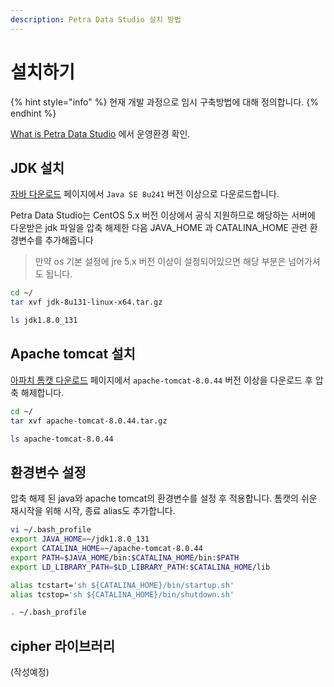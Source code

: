 ```yaml
---
description: Petra Data Studio 설치 방법
---
```


# 설치하기



{% hint style="info" %}
 현재 개발 과정으로 임시 구축방법에 대해 정의합니다. 
{% endhint %}

[What is Petra Data Studio](what-is-petra-data-studio.md) 에서 운영환경 확인. 



## JDK 설치

 [자바 다운로드](https://www.oracle.com/kr/java/technologies/javase-downloads.html) 페이지에서 `Java SE 8u241` 버전 이상으로 다운로드합니다. 

 Petra Data Studio는 CentOS 5.x 버전 이상에서 공식 지원하므로 해당하는 서버에 다운받은 jdk 파일을 압축 해제한 다음 JAVA\_HOME 과 CATALINA\_HOME 관련 환경변수를 추가해줍니다

> 만약 os 기본 설정에 jre 5.x 버전 이상이 설정되어있으면 해당 부분은 넘어가셔도 됩니다.

```bash
cd ~/
tar xvf jdk-8u131-linux-x64.tar.gz

ls jdk1.8.0_131
```



## Apache tomcat 설치

 [아파치 톰캣 다운로드](http://tomcat.apache.org/) 페이지에서 `apache-tomcat-8.0.44` 버전 이상을 다운로드 후 압축 해제합니다. 

```bash
cd ~/
tar xvf apache-tomcat-8.0.44.tar.gz

ls apache-tomcat-8.0.44
```



## 환경변수 설정

 압축 해제 된 java와 apache tomcat의 환경변수를 설정 후 적용합니다. 톰캣의 쉬운 재시작을 위해 시작, 종료 alias도 추가합니다. 

```bash
vi ~/.bash_profile
export JAVA_HOME=~/jdk1.8.0_131
export CATALINA_HOME=~/apache-tomcat-8.0.44
export PATH=$JAVA_HOME/bin:$CATALINA_HOME/bin:$PATH
export LD_LIBRARY_PATH=$LD_LIBRARY_PATH:$CATALINA_HOME/lib

alias tcstart='sh ${CATALINA_HOME}/bin/startup.sh'
alias tcstop='sh ${CATALINA_HOME}/bin/shutdown.sh'

. ~/.bash_profile

```



##   cipher 라이브러리 

\(작성예정\)



